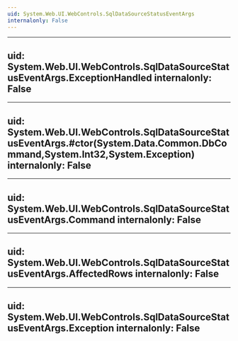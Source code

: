 ```yaml
---
uid: System.Web.UI.WebControls.SqlDataSourceStatusEventArgs
internalonly: False
---
```


---
uid: System.Web.UI.WebControls.SqlDataSourceStatusEventArgs.ExceptionHandled
internalonly: False
---

---
uid: System.Web.UI.WebControls.SqlDataSourceStatusEventArgs.#ctor(System.Data.Common.DbCommand,System.Int32,System.Exception)
internalonly: False
---

---
uid: System.Web.UI.WebControls.SqlDataSourceStatusEventArgs.Command
internalonly: False
---

---
uid: System.Web.UI.WebControls.SqlDataSourceStatusEventArgs.AffectedRows
internalonly: False
---

---
uid: System.Web.UI.WebControls.SqlDataSourceStatusEventArgs.Exception
internalonly: False
---
